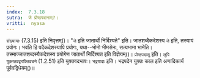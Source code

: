 ```yaml
---
index:  7.3.18
sutra:  जे प्रोष्ठपदानाम्?।
vritti:  nyasa
---
```


`संख्यायाः` (7.3.15) इति निवृत्तम्()। "`जे` इति जातार्थो निर्दिश्यते" इति। जातशब्दैकदेशस्य `जे` इति, तस्यायं प्रयोगः। भवति हि पदैकदेशस्यापि प्रयोगः, यथा--भोमो भीमसेनः, सत्यभामा भामेति। तस्माज्जातशब्दस्यैकदेशस्य प्रयोगेण जातार्थो निर्दिश्यत इति विज्ञेयम्()। 
`प्रोष्ठपदासु` इति। `लुपि युक्ततवद्व्यक्तिवचने` (1.2.51) इति युक्तवदभावः। `भद्रयादाः` इति। भद्रपदेन युक्तः काल इति अणादिकार्यं पूर्ववद्विधेयम्()॥

